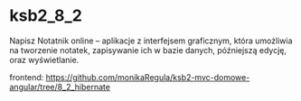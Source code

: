 # ksb2_8_2

Napisz Notatnik online – aplikacje z interfejsem graficznym, która umożliwia na tworzenie notatek, zapisywanie ich w bazie danych, późniejszą edycję, oraz wyświetlanie.


frontend: https://github.com/monikaRegula/ksb2-mvc-domowe-angular/tree/8_2_hibernate